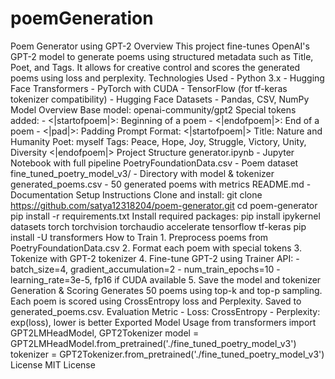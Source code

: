 # poemGeneration
 Poem Generator using GPT-2 Overview This project fine-tunes OpenAI's GPT-2 model to generate poems using structured metadata such as Title, Poet, and Tags. It allows for creative control and scores the generated poems using loss and perplexity. Technologies Used - Python 3.x - Hugging Face Transformers - PyTorch with CUDA - TensorFlow (for tf-keras tokenizer compatibility) - Hugging Face Datasets - Pandas, CSV, NumPy Model Overview Base model: openai-community/gpt2 Special tokens added:   - <|startofpoem|>: Beginning of a poem   - <|endofpoem|>: End of a poem   - <|pad|>: Padding  Prompt Format: <|startofpoem|> Title: Nature and Humanity Poet: myself Tags: Peace, Hope, Joy, Struggle, Victory, Unity, Diversity  <poem body> <|endofpoem|> Project Structure generator.ipynb              - Jupyter Notebook with full pipeline PoetryFoundationData.csv     - Poem dataset fine_tuned_poetry_model_v3/  - Directory with model & tokenizer generated_poems.csv          - 50 generated poems with metrics README.md                    - Documentation Setup Instructions Clone and install:   git clone https://github.com/satya12318204/poem-generator.git   cd poem-generator   pip install -r requirements.txt  Install required packages:   pip install ipykernel datasets torch torchvision torchaudio accelerate tensorflow tf-keras   pip install -U transformers How to Train 1. Preprocess poems from PoetryFoundationData.csv 2. Format each poem with special tokens 3. Tokenize with GPT-2 tokenizer 4. Fine-tune GPT-2 using Trainer API:    - batch_size=4, gradient_accumulation=2    - num_train_epochs=10    - learning_rate=3e-5, fp16 if CUDA available 5. Save the model and tokenizer Generation & Scoring Generates 50 poems using top-k and top-p sampling. Each poem is scored using CrossEntropy loss and Perplexity. Saved to generated_poems.csv. Evaluation Metric - Loss: CrossEntropy - Perplexity: exp(loss), lower is better Exported Model Usage from transformers import GPT2LMHeadModel, GPT2Tokenizer model = GPT2LMHeadModel.from_pretrained('./fine_tuned_poetry_model_v3') tokenizer = GPT2Tokenizer.from_pretrained('./fine_tuned_poetry_model_v3') License MIT License
